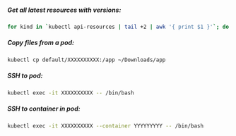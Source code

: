 ##### Get all latest resources with versions:
```bash
for kind in `kubectl api-resources | tail +2 | awk '{ print $1 }'`; do kubectl explain $kind; done | grep -e "KIND:" -e "VERSION:"
```

##### Copy files from a pod:
```bash
kubectl cp default/XXXXXXXXXX:/app ~/Downloads/app
```

##### SSH to pod:
```bash
kubectl exec -it XXXXXXXXXX -- /bin/bash
```

##### SSH to container in pod:
```bash
kubectl exec -it XXXXXXXXXX --container YYYYYYYYY -- /bin/bash
```